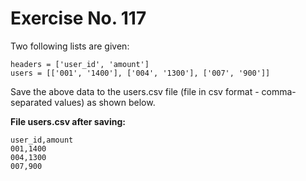 # Exercise No. 117

Two following lists are given:


    headers = ['user_id', 'amount']
    users = [['001', '1400'], ['004', '1300'], ['007', '900']]


Save the above data to the users.csv file (file in csv format - comma-separated values) as shown below.


**File users.csv after saving:**


    user_id,amount
    001,1400
    004,1300
    007,900